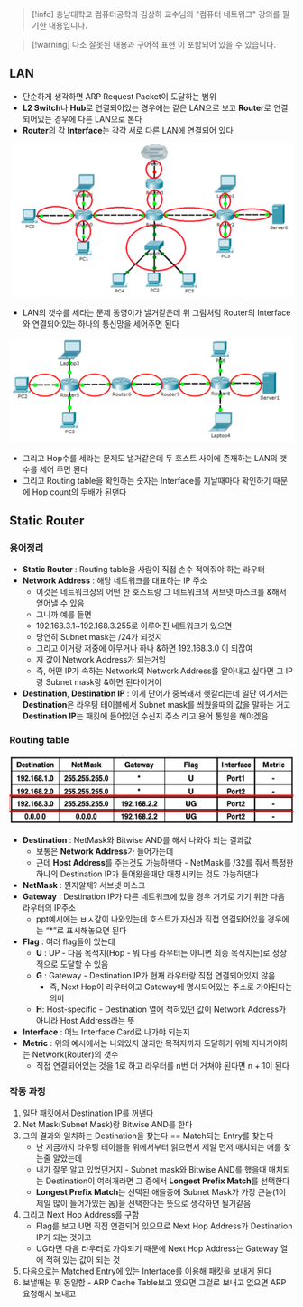 > [!info] 충남대학교 컴퓨터공학과 김상하 교수님의 "컴퓨터 네트워크" 강의를 필기한 내용입니다.

> [!warning] 다소 잘못된 내용과 구어적 표현 이 포함되어 있을 수 있습니다.

## LAN

- 단순하게 생각하면 ARP Request Packet이 도달하는 범위
- **L2 Switch**나 **Hub**로 연결되어있는 경우에는 같은 LAN으로 보고 **Router**로 연결되어있는 경우에 다른 LAN으로 본다
- **Router**의 각 **Interface**는 각각 서로 다른 LAN에 연결되어 있다

![%E1%84%89%E1%85%B5%E1%86%AF%E1%84%89%E1%85%B3%E1%86%B805%20-%20Static%20Router%2042aa48f5f8ad475ebacb052fcf69c63c/image1.png](originals/comnet.fall.2021.cse.cnu.ac.kr/images/prac04_42aa48f5f8ad475ebacb052fcf69c63c/image1.png)

- LAN의 갯수를 세라는 문제 동영이가 낼거같은데 위 그림처럼 Router의 Interface와 연결되어있는 하나의 통신망을 세어주면 된다

![%E1%84%89%E1%85%B5%E1%86%AF%E1%84%89%E1%85%B3%E1%86%B805%20-%20Static%20Router%2042aa48f5f8ad475ebacb052fcf69c63c/image2.png](originals/comnet.fall.2021.cse.cnu.ac.kr/images/prac04_42aa48f5f8ad475ebacb052fcf69c63c/image2.png)

- 그리고 Hop수를 세라는 문제도 낼거같은데 두 호스트 사이에 존재하는 LAN의 갯수를 세어 주면 된다
- 그리고 Routing table을 확인하는 숫자는 Interface를 지날때마다 확인하기 때문에 Hop count의 두배가 된댄다

## Static Router

### 용어정리

- **Static Router** : Routing table을 사람이 직접 손수 적어줘야 하는 라우터
- **Network Address** : 해당 네트워크를 대표하는 IP 주소
	- 이것은 네트워크상의 어떤 한 호스트랑 그 네트워크의 서브넷 마스크를 &해서 얻어낼 수 있음
	- 그니까 예를 들면
	- 192.168.3.1~192.168.3.255로 이루어진 네트워크가 있으면
	- 당연히 Subnet mask는 /24가 되것지
	- 그리고 이거랑 저중에 아무거나 하나 &하면 192.168.3.0 이 되잖여
	- 저 값이 Network Address가 되는거임
	- 즉, 어떤 IP가 속하는 Network의 Network Address를 알아내고 싶다면 그 IP랑 Subnet mask랑 &하면 된다이거야
- **Destination**, **Destination IP** : 이게 단어가 중복돼서 헷갈리는데 일단 여기서는 **Destination**은 라우팅 테이블에서 Subnet mask를 씌웠을때의 값을 말하는 거고 **Destination IP**는 패킷에 들어있던 수신지 주소 라고 용어 통일을 해야겠음

### Routing table

![%E1%84%89%E1%85%B5%E1%86%AF%E1%84%89%E1%85%B3%E1%86%B805%20-%20Static%20Router%2042aa48f5f8ad475ebacb052fcf69c63c/image3.png](originals/comnet.fall.2021.cse.cnu.ac.kr/images/prac04_42aa48f5f8ad475ebacb052fcf69c63c/image3.png)

- **Destination** : NetMask와 Bitwise AND를 해서 나와야 되는 결과값
	- 보통은 **Network Address**가 들어가는데
	- 근데 **Host Address**를 주는것도 가능하댄다 - NetMask를 /32를 줘서 특정한 하나의 Destination IP가 들어왔을때만 매칭시키는 것도 가능하댄다
- **NetMask** : 뭔지알제? 서브넷 마스크
- **Gateway** : Destination IP가 다른 네트워크에 있을 경우 거기로 가기 위한 다음 라우터의 IP주소
	- ppt예시에는 ㅂㅅ같이 나와있는데 호스트가 자신과 직접 연결되어있을 경우에는 “*”로 표시해놓으면 된다
- **Flag** : 여러 flag들이 있는데
	- **U** : UP - 다음 목적지(Hop - 뭐 다음 라우터든 아니면 최종 목적지든)로 정상적으로 도달할 수 있음
	- **G** : Gateway - Destination IP가 현재 라우터랑 직접 연결되어있지 않음
		- 즉, Next Hop이 라우터이고 Gateway에 명시되어있는 주소로 가야된다는 의미
	- **H**: Host-specific - Destination 열에 적혀있던 값이 Network Address가 아니라 Host Address라는 뜻
- **Interface** : 어느 Interface Card로 나가야 되는지
- **Metric** : 위의 예시에서는 나와있지 않지만 목적지까지 도달하기 위해 지나가야하는 Network(Router)의 갯수
	- 직접 연결되어있는 것을 1로 하고 라우터를 n번 더 거쳐야 된다면 n + 1이 된다

### 작동 과정

1. 일단 패킷에서 Destination IP를 꺼낸다
2. Net Mask(Subnet Mask)랑 Bitwise AND를 한다
3. 그의 결과와 일치하는 Destination을 찾는다 == Match되는 Entry를 찾는다
	- 난 지금까지 라우팅 테이블을 위에서부터 읽으면서 제일 먼저 매치되는 애를 찾는줄 알았는데
	- 내가 잘못 알고 있었던거지 - Subnet mask와 Bitwise AND를 했을때 매치되는 Destination이 여러개라면 그 중에서 **Longest Prefix Match**를 선택한다
	- **Longest Prefix Match**는 선택된 애들중에 Subnet Mask가 가장 큰놈(1이 제일 많이 들어가있는 놈)을 선택한다는 뜻으로 생각하면 될거같음
4. 그리고 Next Hop Address를 구함
	- Flag를 보고 U면 직접 연결되어 있으므로 Next Hop Address가 Destination IP가 되는 것이고
	- UG라면 다음 라우터로 가야되기 때문에 Next Hop Address는 Gateway 열에 적혀 있는 값이 되는 것
5. 다음으로는 Matched Entry에 있는 Interface를 이용해 패킷을 보내게 된다
6. 보낼때는 뭐 동일함 - ARP Cache Table보고 있으면 그걸로 보내고 없으면 ARP 요청해서 보내고